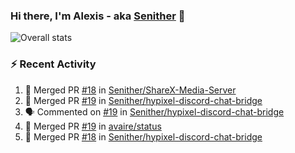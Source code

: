 ### Hi there, I'm Alexis - aka [Senither][website] 👋

![Overall stats](https://github-readme-stats.vercel.app/api?username=senither&theme=cobalt&show_icons=true&count_private=true)

### :zap: Recent Activity

<!--START_SECTION:activity-->
1. 🎉 Merged PR [#18](https://github.com/Senither/ShareX-Media-Server/pull/18) in [Senither/ShareX-Media-Server](https://github.com/Senither/ShareX-Media-Server)
2. 🎉 Merged PR [#19](https://github.com/Senither/hypixel-discord-chat-bridge/pull/19) in [Senither/hypixel-discord-chat-bridge](https://github.com/Senither/hypixel-discord-chat-bridge)
3. 🗣 Commented on [#19](https://github.com/Senither/hypixel-discord-chat-bridge/issues/19) in [Senither/hypixel-discord-chat-bridge](https://github.com/Senither/hypixel-discord-chat-bridge)
4. 🎉 Merged PR [#19](https://github.com/avaire/status/pull/19) in [avaire/status](https://github.com/avaire/status)
5. 🎉 Merged PR [#18](https://github.com/Senither/hypixel-discord-chat-bridge/pull/18) in [Senither/hypixel-discord-chat-bridge](https://github.com/Senither/hypixel-discord-chat-bridge)
<!--END_SECTION:activity-->

[website]: https://senither.com
